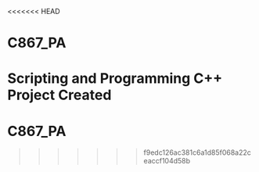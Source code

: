 <<<<<<< HEAD
# C867_PA
Scripting and Programming C++ Project Created 
=======
# C867_PA
>>>>>>> f9edc126ac381c6a1d85f068a22ceaccf104d58b
